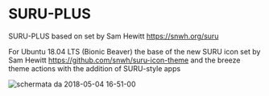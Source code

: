 # SURU-PLUS
SURU-PLUS based on set by Sam Hewitt 
https://snwh.org/suru

For Ubuntu 18.04 LTS (Bionic Beaver) 
the base of the new SURU icon set by Sam Hewitt
https://github.com/snwh/suru-icon-theme 
and the breeze theme actions 
with the addition of SURU-style apps 



![schermata da 2018-05-04 16-51-00](https://user-images.githubusercontent.com/7957697/39635964-3708d2d6-4fbf-11e8-8deb-36fbf3580533.png)
